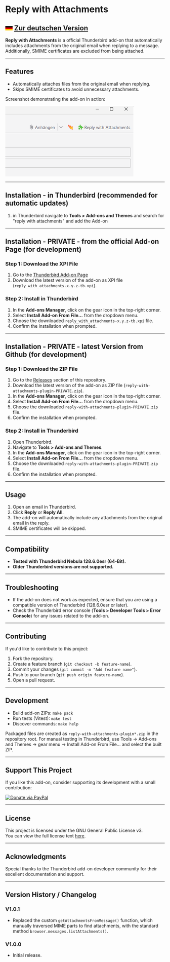 # Reply with Attachments

## ![DE Flag](https://github.com/ashleedawg/flags/blob/master/DE.png?raw=true) [Zur deutschen Version](README_DE.md)

**Reply with Attachments** is a official Thunderbird add-on that automatically includes attachments from the original email when replying to a message. Additionally, SMIME certificates are excluded from being attached.

---

## Features

- Automatically attaches files from the original email when replying.
- Skips SMIME certificates to avoid unnecessary attachments.

Screenshot demonstrating the add-on in action:

![Reply with Attachments Screenshot](screenshot.png)


---

## Installation - in Thunderbird (recommended for automatic updates)
1. in Thunderbird navigate to **Tools > Add-ons and Themes** and search for "reply with attachments" and add the Add-on

---

## Installation - PRIVATE - from the official Add-on Page (for development)

### Step 1: Download the XPI File
1. Go to the [Thunderbird Add-on Page](https://addons.thunderbird.net/de/thunderbird/search/?q=reply%20with%20attachments)
2. Download the latest version of the add-on as XPI file (`reply_with_attachments-x.y.z-tb.xpi`).

### Step 2: Install in Thunderbird 
1. In the **Add-ons Manager**, click on the gear icon in the top-right corner.
2. Select **Install Add-on From File...** from the dropdown menu.
3. Choose the downloaded `reply_with_attachments-x.y.z-tb.xpi` file.
4. Confirm the installation when prompted.

---

## Installation - PRIVATE - latest Version from Github  (for development)

### Step 1: Download the ZIP File
1. Go to the [Releases](https://github.com/bitranox/Thunderbird-Reply-with-Attachment/releases) section of this repository.
2. Download the latest version of the add-on as ZIP file (`reply-with-attachments-plugin-PRIVATE.zip`).
3. In the **Add-ons Manager**, click on the gear icon in the top-right corner.
4. Select **Install Add-on From File...** from the dropdown menu.
5. Choose the downloaded ``reply-with-attachments-plugin-PRIVATE.zip`` file.
6. Confirm the installation when prompted.

### Step 2: Install in Thunderbird
1. Open Thunderbird.
2. Navigate to **Tools > Add-ons and Themes**.
3. In the **Add-ons Manager**, click on the gear icon in the top-right corner.
4. Select **Install Add-on From File...** from the dropdown menu.
5. Choose the downloaded `reply-with-attachments-plugin-PRIVATE.zip` file.
6. Confirm the installation when prompted.

---

## Usage

1. Open an email in Thunderbird.
2. Click **Reply** or **Reply All**.
3. The add-on will automatically include any attachments from the original email in the reply.
4. SMIME certificates will be skipped.

---

## Compatibility

- **Tested with Thunderbird Nebula 128.6.0esr (64-Bit).**
- **Older Thunderbird versions are not supported.**

---

## Troubleshooting

- If the add-on does not work as expected, ensure that you are using a compatible version of Thunderbird (128.6.0esr or later).
- Check the Thunderbird error console (**Tools > Developer Tools > Error Console**) for any issues related to the add-on.

---

## Contributing

If you'd like to contribute to this project:
1. Fork the repository.
2. Create a feature branch (`git checkout -b feature-name`).
3. Commit your changes (`git commit -m "Add feature name"`).
4. Push to your branch (`git push origin feature-name`).
5. Open a pull request.

---

## Development

- Build add-on ZIPs: `make pack`
- Run tests (Vitest): `make test`
- Discover commands: `make help`

Packaged files are created as `reply-with-attachments-plugin*.zip` in the repository root. For manual testing in Thunderbird, use Tools → Add-ons and Themes → gear menu → Install Add-on From File… and select the built ZIP.

---

## Support This Project

If you like this add-on, consider supporting its development with a small contribution:

[![Donate via PayPal](https://raw.githubusercontent.com/stefan-niedermann/paypal-donate-button/master/paypal-donate-button.png)](https://www.paypal.com/donate/?hosted_button_id=L2NQXHB7FQ5FJ)

---

## License

This project is licensed under the GNU General Public License v3.  
You can view the full license text [here](https://github.com/bitranox/Thunderbird-Reply-with-Attachments/blob/master/LICENCE).

---

## Acknowledgments

Special thanks to the Thunderbird add-on developer community for their excellent documentation and support.


---

## Version History / Changelog

### V1.0.1
- Replaced the custom `getAttachmentsFromMessage()` function, which manually traversed MIME parts to find attachments, with the standard method `browser.messages.listAttachments()`.

### V1.0.0
- Initial release.
